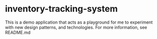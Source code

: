 # inventory-tracking-system
This is a demo application that acts as a playground for me to experiment with new design patterns, and technologies. For more information, see README.md
